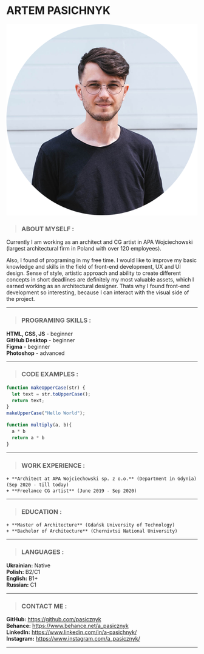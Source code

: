 # **ARTEM PASICHNYK**
![photo](/images/AP.png)  

> ### ABOUT MYSELF :  

Currently I am working as an architect and CG artist in APA Wojciechowski (largest architectural firm in Poland with over 120 employees).  

Also, I found of programing in my free time. I would like to improve my basic knowledge and skills in the field of front-end development, UX and UI design.
Sense of style, artistic approach and ability to create different concepts in short deadlines are definitely my most valuable assets, which I earned working as an architectural designer. Thats why I found front-end development so interesting, because I can interact with the visual side of the project.  
*****   
> ### PROGRAMING SKILLS :  

**HTML, CSS, JS** - beginner  
**GitHub Desktop** - beginner     
**Figma** - beginner  
**Photoshop** - advanced  
*****

> ### CODE EXAMPLES :  
```javascript
function makeUpperCase(str) {
  let text = str.toUpperCase();
  return text;
}
makeUpperCase("Hello World");
```  
```javascript  
function multiply(a, b){
  a * b
  return a * b
}
```  
*****
> ### WORK EXPERIENCE :  
    + **Architect at APA Wojciechowski sp. z o.o.** (Department in Gdynia) (Sep 2020 - till today)
    + **Freelance CG artist** (June 2019 - Sep 2020)
***** 
> ### EDUCATION :  
    + **Master of Architecture** (Gdańsk University of Technology)
    + **Bachelor of Architecture** (Chernivtsi National University)  
*****  

> ### LANGUAGES :  

**Ukrainian:** Native  
**Polish:** B2/С1  
**English:** B1+  
**Russian:** C1  
*****  

> ### CONTACT ME :  

**GitHub:** <https://github.com/pasicznyk>  
**Behance:** <https://www.behance.net/a_pasicznyk>  
**LinkedIn:**  <https://www.linkedin.com/in/a-pasichnyk/>  
**Instagram:**  <https://www.instagram.com/a_pasicznyk/> 
*****